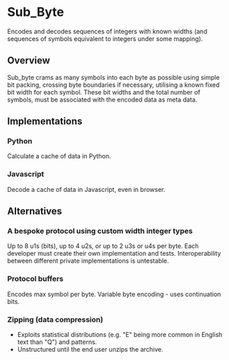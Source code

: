 # Sub_Byte

Encodes and decodes sequences of integers with known widths (and sequences of symbols equivalent to integers under some mapping).

## Overview

Sub_byte crams as many symbols into each byte as possible using simple bit packing, crossing byte 
boundaries if necessary, utilising a known fixed bit width for each symbol.  These bit widths and the 
total number of symbols, must be associated with the encoded data as meta data.

## Implementations

### Python
Calculate a cache of data in Python.

### Javascript
Decode a cache of data in Javascript, even in browser.

## Alternatives

### A bespoke protocol using custom width integer types

Up to 8 u1s (bits), up to 4 u2s, or up to 2 u3s or u4s per byte.
Each developer must create their own implementation and tests.
Interoperability between different private implementations is untestable.

### Protocol buffers

Encodes max symbol per byte. Variable byte encoding - uses continuation bits.

### Zipping (data compression)

- Exploits statistical distributions (e.g. "E" being more common in English text than "Q") and patterns.
- Unstructured until the end user unzips the archive.
